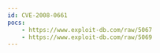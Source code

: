 ```yaml
---
id: CVE-2008-0661
pocs:
    - https://www.exploit-db.com/raw/5067
    - https://www.exploit-db.com/raw/5069
---
```

